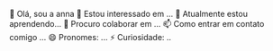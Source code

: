 👋 Olá, sou a anna
👀 Estou interessado em ...
🌱 Atualmente estou aprendendo...
💞️ Procuro colaborar em ...
📫 Como entrar em contato comigo ...
😄 Pronomes: ...
⚡ Curiosidade: ..
